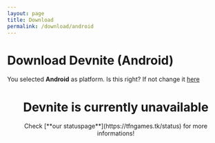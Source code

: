 ```yaml
---
layout: page
title: Download
permalink: /download/android
---
```


# Download Devnite (Android)
You selected **Android** as platform. Is this right? If not change it [here](https://tfngames.tk/devnite/download/select-platform)

<center><h1> Devnite is currently unavailable</h1>
Check [**our statuspage**](https://tfngames.tk/status) for more informations! </center>